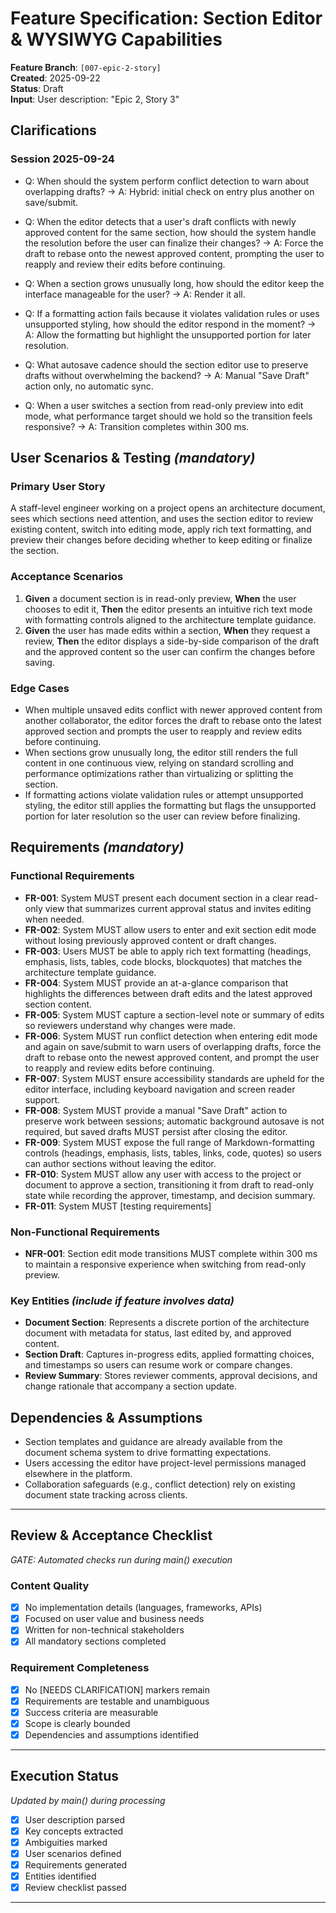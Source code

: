 # Feature Specification: Section Editor & WYSIWYG Capabilities

**Feature Branch**: `[007-epic-2-story]`  
**Created**: 2025-09-22  
**Status**: Draft  
**Input**: User description: "Epic 2, Story 3"

## Clarifications

### Session 2025-09-24

- Q: When should the system perform conflict detection to warn about overlapping
  drafts? → A: Hybrid: initial check on entry plus another on save/submit.

- Q: When the editor detects that a user's draft conflicts with newly approved
  content for the same section, how should the system handle the resolution
  before the user can finalize their changes? → A: Force the draft to rebase
  onto the newest approved content, prompting the user to reapply and review
  their edits before continuing.

- Q: When a section grows unusually long, how should the editor keep the
  interface manageable for the user? → A: Render it all.

- Q: If a formatting action fails because it violates validation rules or uses
  unsupported styling, how should the editor respond in the moment? → A: Allow
  the formatting but highlight the unsupported portion for later resolution.

- Q: What autosave cadence should the section editor use to preserve drafts
  without overwhelming the backend? → A: Manual "Save Draft" action only, no
  automatic sync.

- Q: When a user switches a section from read-only preview into edit mode, what
  performance target should we hold so the transition feels responsive? → A:
  Transition completes within 300 ms.

## User Scenarios & Testing _(mandatory)_

### Primary User Story

A staff-level engineer working on a project opens an architecture document, sees
which sections need attention, and uses the section editor to review existing
content, switch into editing mode, apply rich text formatting, and preview their
changes before deciding whether to keep editing or finalize the section.

### Acceptance Scenarios

1. **Given** a document section is in read-only preview, **When** the user
   chooses to edit it, **Then** the editor presents an intuitive rich text mode
   with formatting controls aligned to the architecture template guidance.
2. **Given** the user has made edits within a section, **When** they request a
   review, **Then** the editor displays a side-by-side comparison of the draft
   and the approved content so the user can confirm the changes before saving.

### Edge Cases

- When multiple unsaved edits conflict with newer approved content from another
  collaborator, the editor forces the draft to rebase onto the latest approved
  section and prompts the user to reapply and review edits before continuing.
- When sections grow unusually long, the editor still renders the full content
  in one continuous view, relying on standard scrolling and performance
  optimizations rather than virtualizing or splitting the section.
- If formatting actions violate validation rules or attempt unsupported styling,
  the editor still applies the formatting but flags the unsupported portion for
  later resolution so the user can review before finalizing.

## Requirements _(mandatory)_

### Functional Requirements

- **FR-001**: System MUST present each document section in a clear read-only
  view that summarizes current approval status and invites editing when needed.
- **FR-002**: System MUST allow users to enter and exit section edit mode
  without losing previously approved content or draft changes.
- **FR-003**: Users MUST be able to apply rich text formatting (headings,
  emphasis, lists, tables, code blocks, blockquotes) that matches the
  architecture template guidance.
- **FR-004**: System MUST provide an at-a-glance comparison that highlights the
  differences between draft edits and the latest approved section content.
- **FR-005**: System MUST capture a section-level note or summary of edits so
  reviewers understand why changes were made.
- **FR-006**: System MUST run conflict detection when entering edit mode and
  again on save/submit to warn users of overlapping drafts, force the draft to
  rebase onto the newest approved content, and prompt the user to reapply and
  review edits before continuing.
- **FR-007**: System MUST ensure accessibility standards are upheld for the
  editor interface, including keyboard navigation and screen reader support.
- **FR-008**: System MUST provide a manual "Save Draft" action to preserve work
  between sessions; automatic background autosave is not required, but saved
  drafts MUST persist after closing the editor.
- **FR-009**: System MUST expose the full range of Markdown-formatting controls
  (headings, emphasis, lists, tables, links, code, quotes) so users can author
  sections without leaving the editor.
- **FR-010**: System MUST allow any user with access to the project or document
  to approve a section, transitioning it from draft to read-only state while
  recording the approver, timestamp, and decision summary.
- **FR-011**: System MUST [testing requirements]

### Non-Functional Requirements

- **NFR-001**: Section edit mode transitions MUST complete within 300 ms to
  maintain a responsive experience when switching from read-only preview.

### Key Entities _(include if feature involves data)_

- **Document Section**: Represents a discrete portion of the architecture
  document with metadata for status, last edited by, and approved content.
- **Section Draft**: Captures in-progress edits, applied formatting choices, and
  timestamps so users can resume work or compare changes.
- **Review Summary**: Stores reviewer comments, approval decisions, and change
  rationale that accompany a section update.

## Dependencies & Assumptions

- Section templates and guidance are already available from the document schema
  system to drive formatting expectations.
- Users accessing the editor have project-level permissions managed elsewhere in
  the platform.
- Collaboration safeguards (e.g., conflict detection) rely on existing document
  state tracking across clients.

---

## Review & Acceptance Checklist

_GATE: Automated checks run during main() execution_

### Content Quality

- [x] No implementation details (languages, frameworks, APIs)
- [x] Focused on user value and business needs
- [x] Written for non-technical stakeholders
- [x] All mandatory sections completed

### Requirement Completeness

- [x] No [NEEDS CLARIFICATION] markers remain
- [x] Requirements are testable and unambiguous
- [x] Success criteria are measurable
- [x] Scope is clearly bounded
- [x] Dependencies and assumptions identified

---

## Execution Status

_Updated by main() during processing_

- [x] User description parsed
- [x] Key concepts extracted
- [x] Ambiguities marked
- [x] User scenarios defined
- [x] Requirements generated
- [x] Entities identified
- [x] Review checklist passed

---
